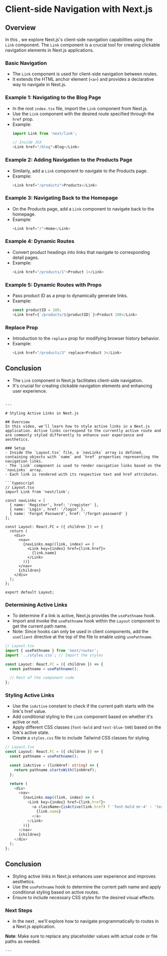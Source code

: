 
# Client-side Navigation with Next.js

## Overview
In this , we explore Next.js's client-side navigation capabilities using the `Link` component. The `Link` component is a crucial tool for creating clickable navigation elements in Next.js applications.

### Basic Navigation
- The `Link` component is used for client-side navigation between routes.
- It extends the HTML anchor element (`<a>`) and provides a declarative way to navigate in Next.js.

### Example 1: Navigating to the Blog Page
- In the root `index.tsx` file, import the `Link` component from Next.js.
- Use the `Link` component with the desired route specified through the `href` prop.
- Example:
  ```typescript
  import Link from 'next/link';

  // Inside JSX
  <Link href="/blog">Blog</Link>
  ```

### Example 2: Adding Navigation to the Products Page
- Similarly, add a `Link` component to navigate to the Products page.
- Example:
  ```typescript
  <Link href="/products">Products</Link>
  ```

### Example 3: Navigating Back to the Homepage
- On the Products page, add a `Link` component to navigate back to the homepage.
- Example:
  ```typescript
  <Link href="/">Home</Link>
  ```

### Example 4: Dynamic Routes
- Convert product headings into links that navigate to corresponding detail pages.
- Example:
  ```typescript
  <Link href="/products/1">Product 1</Link>
  ```

### Example 5: Dynamic Routes with Props
- Pass product ID as a prop to dynamically generate links.
- Example:
  ```typescript
  const productID = 100;
  <Link href={`/products/${productID}`}>Product 100</Link>
  ```

### Replace Prop
- Introduction to the `replace` prop for modifying browser history behavior.
- Example:
  ```typescript
  <Link href="/products/3" replace>Product 3</Link>
  ```

## Conclusion
- The `Link` component in Next.js facilitates client-side navigation.
- It's crucial for creating clickable navigation elements and enhancing user experience.
```

---

# Styling Active Links in Next.js

## Overview
In this video, we'll learn how to style active links in a Next.js application. Active links correspond to the currently active route and are commonly styled differently to enhance user experience and aesthetics.

### Setup
- Inside the `Layout.tsx` file, a `navLinks` array is defined, containing objects with `name` and `href` properties representing the navigation links.
- The `Link` component is used to render navigation links based on the `navLinks` array.
- Each link is rendered with its respective text and href attributes.

```typescript
// Layout.tsx
import Link from 'next/link';

const navLinks = [
  { name: 'Register', href: '/register' },
  { name: 'Login', href: '/login' },
  { name: 'Forgot Password', href: '/forgot-password' }
];

const Layout: React.FC = ({ children }) => {
  return (
    <div>
      <nav>
        {navLinks.map((link, index) => (
          <Link key={index} href={link.href}>
            {link.name}
          </Link>
        ))}
      </nav>
      {children}
    </div>
  );
};

export default Layout;
```

### Determining Active Links
- To determine if a link is active, Next.js provides the `usePathname` hook.
- Import and invoke the `usePathname` hook within the `Layout` component to get the current path name.
- Note: Since hooks can only be used in client components, add the `useClient` directive at the top of the file to enable using `usePathname`.

```typescript
// Layout.tsx
import { usePathname } from 'next/router';
import '../styles.css'; // Import the styles

const Layout: React.FC = ({ children }) => {
  const pathname = usePathname();

  // Rest of the component code
};
```

### Styling Active Links
- Use the `isActive` constant to check if the current path starts with the link's href value.
- Add conditional styling to the `Link` component based on whether it's active or not.
- Apply different CSS classes (`font-bold` and `text-blue-500`) based on the link's active state.
- Create a `styles.css` file to include Tailwind CSS classes for styling.

```typescript
// Layout.tsx
const Layout: React.FC = ({ children }) => {
  const pathname = usePathname();

  const isActive = (linkHref: string) => {
    return pathname.startsWith(linkHref);
  };

  return (
    <div>
      <nav>
        {navLinks.map((link, index) => (
          <Link key={index} href={link.href}>
            <a className={isActive(link.href) ? 'font-bold mr-4' : 'text-blue-500 mr-4'}>
              {link.name}
            </a>
          </Link>
        ))}
      </nav>
      {children}
    </div>
  );
};
```

## Conclusion
- Styling active links in Next.js enhances user experience and improves aesthetics.
- Use the `usePathname` hook to determine the current path name and apply conditional styling based on active routes.
- Ensure to include necessary CSS styles for the desired visual effects.

### Next Steps
- In the next , we'll explore how to navigate programmatically to routes in a Next.js application.


**Note**: Make sure to replace any placeholder values with actual code or file paths as needed.
```
---
